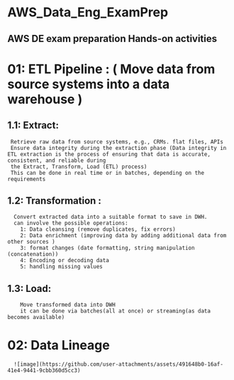 # AWS_Data_Eng_ExamPrep
## AWS DE exam preparation Hands-on activities 

# 01: ETL Pipeline  : ( Move data from source systems into a data  warehouse )

## 1.1: Extract: 
     Retrieve raw data from source systems, e.g., CRMs. flat files, APIs 
     Ensure data integrity during the extraction phase (Data integrity in ETL extraction is the process of ensuring that data is accurate, consistent, and reliable during 
     the Extract, Transform, Load (ETL) process)
     This can be done in real time or in batches, depending on the requirements 

## 1.2: Transformation : 
      Convert extracted data into a suitable format to save in DWH.
      can involve the possible operations:
        1: Data cleansing (remove duplicates, fix errors)
        2: Data enrichment (improving data by adding additional data from other sources )
        3: format changes (date formatting, string manipulation (concatenation))
        4: Encoding or decoding data
        5: handling missing values 
        
## 1.3: Load: 
        Move transformed data into DWH
        it can be done via batches(all at once) or streaming(as data becomes available)

# 02: Data Lineage
      ![image](https://github.com/user-attachments/assets/491648b0-16af-41e4-9441-9cbb360d5cc3)
